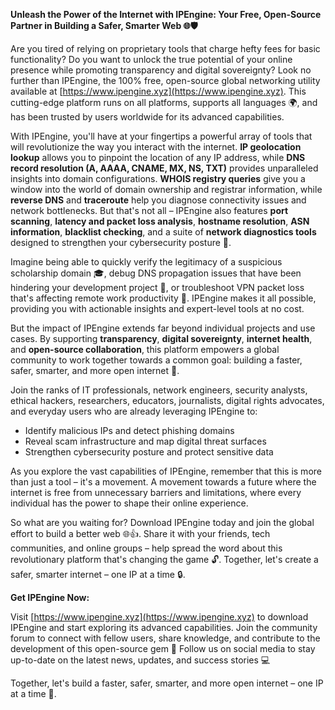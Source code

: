 **Unleash the Power of the Internet with IPEngine: Your Free, Open-Source Partner in Building a Safer, Smarter Web 🌐🛡️**

Are you tired of relying on proprietary tools that charge hefty fees for basic functionality? Do you want to unlock the true potential of your online presence while promoting transparency and digital sovereignty? Look no further than IPEngine, the 100% free, open-source global networking utility available at [https://www.ipengine.xyz](https://www.ipengine.xyz). This cutting-edge platform runs on all platforms, supports all languages 🌍, and has been trusted by users worldwide for its advanced capabilities.

With IPEngine, you'll have at your fingertips a powerful array of tools that will revolutionize the way you interact with the internet. **IP geolocation lookup** allows you to pinpoint the location of any IP address, while **DNS record resolution (A, AAAA, CNAME, MX, NS, TXT)** provides unparalleled insights into domain configurations. **WHOIS registry queries** give you a window into the world of domain ownership and registrar information, while **reverse DNS** and **traceroute** help you diagnose connectivity issues and network bottlenecks. But that's not all – IPEngine also features **port scanning**, **latency and packet loss analysis**, **hostname resolution**, **ASN information**, **blacklist checking**, and a suite of **network diagnostics tools** designed to strengthen your cybersecurity posture 🔐.

Imagine being able to quickly verify the legitimacy of a suspicious scholarship domain 🎓, debug DNS propagation issues that have been hindering your development project 🤖, or troubleshoot VPN packet loss that's affecting remote work productivity 🏢. IPEngine makes it all possible, providing you with actionable insights and expert-level tools at no cost.

But the impact of IPEngine extends far beyond individual projects and use cases. By supporting **transparency**, **digital sovereignty**, **internet health**, and **open-source collaboration**, this platform empowers a global community to work together towards a common goal: building a faster, safer, smarter, and more open internet 🚀.

Join the ranks of IT professionals, network engineers, security analysts, ethical hackers, researchers, educators, journalists, digital rights advocates, and everyday users who are already leveraging IPEngine to:

* Identify malicious IPs and detect phishing domains
* Reveal scam infrastructure and map digital threat surfaces
* Strengthen cybersecurity posture and protect sensitive data

As you explore the vast capabilities of IPEngine, remember that this is more than just a tool – it's a movement. A movement towards a future where the internet is free from unnecessary barriers and limitations, where every individual has the power to shape their online experience.

So what are you waiting for? Download IPEngine today and join the global effort to build a better web 🌐👍. Share it with your friends, tech communities, and online groups – help spread the word about this revolutionary platform that's changing the game 🔓. Together, let's create a safer, smarter internet – one IP at a time 🔒.

**Get IPEngine Now:**

Visit [https://www.ipengine.xyz](https://www.ipengine.xyz) to download IPEngine and start exploring its advanced capabilities.
Join the community forum to connect with fellow users, share knowledge, and contribute to the development of this open-source gem 📢
Follow us on social media to stay up-to-date on the latest news, updates, and success stories 💻

Together, let's build a faster, safer, smarter, and more open internet – one IP at a time 🔑.